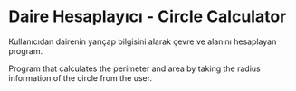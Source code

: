 # Daire Hesaplayıcı - Circle Calculator

Kullanıcıdan dairenin yarıçap bilgisini alarak çevre ve alanını hesaplayan program.

Program that calculates the perimeter and area by taking the radius information of the circle from the user.
